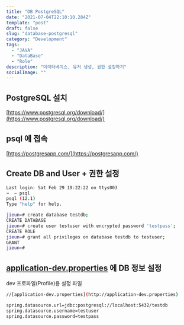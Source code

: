 ```yaml
---
title: "DB PostgreSQL"
date: "2021-07-04T22:10:10.284Z"
template: "post"
draft: false
slug: "database-postgresql"
category: "Development"
tags:
  - "JAVA"
  - "DataBase"
  - "Role"
description: "데이터베이스, 유저 생성, 권한 설정하기"
socialImage: ""
---
```


## PostgreSQL 설치

[https://www.postgresql.org/download/](https://www.postgresql.org/download/)

## psql 에 접속

[https://postgresapp.com/](https://postgresapp.com/)

## Create DB and User + 권한 설정

```bash
Last login: Sat Feb 29 19:22:22 on ttys003
➜  ~ psql
psql (12.1)
Type "help" for help.

jieun=# create database testdb;
CREATE DATABASE
jieun=# create user testuser with encrypted password 'testpass';
CREATE ROLE
jieun=# grant all privileges on database testdb to testuser;
GRANT
jieun=#
```

## [application-dev.properties](http://application-dev.properties) 에 DB 정보 설정

dev 프로파일(Profile)용 설정 파일

```bash
//[application-dev.properties](http://application-dev.properties)

spring.datasource.url=jdbc:postgresql://localhost:5432/testdb
spring.datasource.username=testuser
spring.datasource.password=testpass
```

